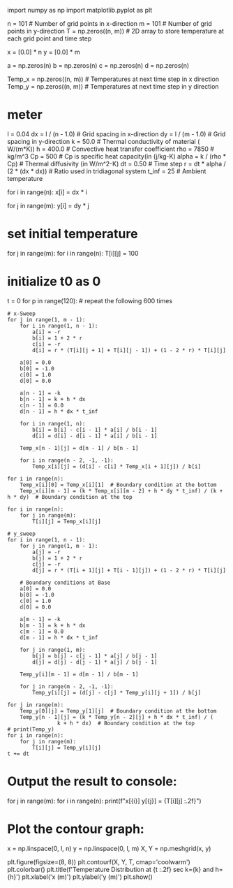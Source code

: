 import numpy as np
import matplotlib.pyplot as plt

n = 101  # Number of grid points in x-direction
m = 101  # Number of grid points in y-direction
T = np.zeros((n, m))  # 2D array to store temperature at each grid point and time step

x = [0.0] * n
y = [0.0] * m

a = np.zeros(n)
b = np.zeros(n)
c = np.zeros(n)
d = np.zeros(n)

Temp_x = np.zeros((n, m))  # Temperatures at next time step in x direction
Temp_y = np.zeros((n, m))  # Temperatures at next time step in y direction

# meter
l = 0.04
dx = l / (n - 1.0)  # Grid spacing in x-direction
dy = l / (m - 1.0)  # Grid spacing in y-direction
k = 50.0  # Thermal conductivity of material ( W/(m*K))
h = 400.0  # Convective heat transfer coefficient
rho = 7850  # kg/m^3
Cp = 500  # Cp is specific heat capacity(in (j/kg-K)
alpha = k / (rho * Cp)  # Thermal diffusivity (in W/m^2-K)
dt = 0.50  # Time step
r = dt * alpha / (2 * (dx * dx))  # Ratio used in tridiagonal system
t_inf = 25  # Ambient temperature

for i in range(n):
    x[i] = dx * i

for j in range(m):
    y[i] = dy * j
# set initial temperature
for j in range(m):
    for i in range(n):
        T[i][j] = 100

# initialize t0 as 0
t = 0
for p in range(120):  # repeat the following 600 times

    # x-Sweep
    for j in range(1, m - 1):
        for i in range(1, n - 1):
            a[i] = -r
            b[i] = 1 + 2 * r
            c[i] = -r
            d[i] = r * (T[i][j + 1] + T[i][j - 1]) + (1 - 2 * r) * T[i][j]

        a[0] = 0.0
        b[0] = -1.0
        c[0] = 1.0
        d[0] = 0.0

        a[n - 1] = -k
        b[n - 1] = k + h * dx
        c[n - 1] = 0.0
        d[n - 1] = h * dx * t_inf

        for i in range(1, n):
            b[i] = b[i] - c[i - 1] * a[i] / b[i - 1]
            d[i] = d[i] - d[i - 1] * a[i] / b[i - 1]

        Temp_x[n - 1][j] = d[n - 1] / b[n - 1]

        for i in range(n - 2, -1, -1):
            Temp_x[i][j] = (d[i] - c[i] * Temp_x[i + 1][j]) / b[i]

    for i in range(n):
        Temp_x[i][0] = Temp_x[i][1]  # Boundary condition at the bottom
        Temp_x[i][m - 1] = (k * Temp_x[i][m - 2] + h * dy * t_inf) / (k + h * dy)  # Boundary condition at the top

    for i in range(n):
        for j in range(m):
            T[i][j] = Temp_x[i][j]

    # y_sweep
    for i in range(1, n - 1):
        for j in range(1, m - 1):
            a[j] = -r
            b[j] = 1 + 2 * r
            c[j] = -r
            d[j] = r * (T[i + 1][j] + T[i - 1][j]) + (1 - 2 * r) * T[i][j]

        # Boundary conditions at Base
        a[0] = 0.0
        b[0] = -1.0
        c[0] = 1.0
        d[0] = 0.0

        a[m - 1] = -k
        b[m - 1] = k + h * dx
        c[m - 1] = 0.0
        d[m - 1] = h * dx * t_inf

        for j in range(1, m):
            b[j] = b[j] - c[j - 1] * a[j] / b[j - 1]
            d[j] = d[j] - d[j - 1] * a[j] / b[j - 1]

        Temp_y[i][m - 1] = d[m - 1] / b[m - 1]

        for j in range(m - 2, -1, -1):
            Temp_y[i][j] = (d[j] - c[j] * Temp_y[i][j + 1]) / b[j]

    for j in range(m):
        Temp_y[0][j] = Temp_y[1][j]  # Boundary condition at the bottom
        Temp_y[n - 1][j] = (k * Temp_y[n - 2][j] + h * dx * t_inf) / (
                    k + h * dx)  # Boundary condition at the top
    # print(Temp_y)
    for i in range(n):
        for j in range(m):
            T[i][j] = Temp_y[i][j]
    t += dt
# Output the result to console:
for j in range(m):
    for i in range(n):
        print(f"x[{i}] y[{j}] = {T[i][j] :.2f}")

# Plot the contour graph:
x = np.linspace(0, l, n)
y = np.linspace(0, l, m)
X, Y = np.meshgrid(x, y)

plt.figure(figsize=(8, 8))
plt.contourf(X, Y, T, cmap='coolwarm')
plt.colorbar()
plt.title(f'Temperature Distribution at {t :.2f} sec k={k} and h={h}')
plt.xlabel('x (m)')
plt.ylabel('y (m)')
plt.show()
